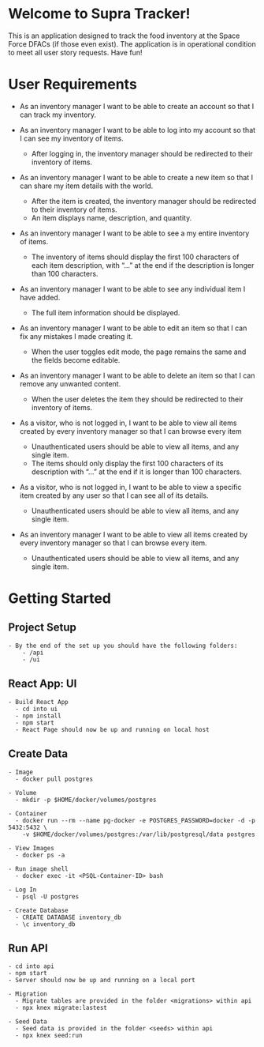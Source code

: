 # Welcome to Supra Tracker!
This is an application designed to track the food inventory at the Space Force DFACs (if those even exist).
The application is in operational condition to meet all user story requests.
Have fun!

# User Requirements
- As an inventory manager I want to be able to create an account so that I can track my inventory.

- As an inventory manager I want to be able to log into my account so that I can see my inventory of items.
    - After logging in, the inventory manager should be redirected to their inventory of items.

- As an inventory manager I want to be able to create a new item so that I can share my item details with the world.
    - After the item is created, the inventory manager should be redirected to their inventory of items.
    - An item displays name, description, and quantity.

- As an inventory manager I want to be able to see a my entire inventory of items.
    - The inventory of items should display the first 100 characters of each item description, with “...” at the end if the description is longer than 100 characters.

- As an inventory manager I want to be able to see any individual item I have added.
   - The full item information should be displayed.

- As an inventory manager I want to be able to edit an item so that I can fix any mistakes I made creating it.
    - When the user toggles edit mode, the page remains the same and the fields become editable.

- As an inventory manager I want to be able to delete an item so that I can remove any unwanted content.
    - When the user deletes the item they should be redirected to their inventory of items.

- As a visitor, who is not logged in, I want to be able to view all items created by every inventory manager so that I can browse every item
    - Unauthenticated users should be able to view all items, and any single item.
    - The items should only display the first 100 characters of its description with “...” at the end if it is longer than 100 characters.

- As a visitor, who is not logged in, I want to be able to view a specific item created by any user so that I can see all of its details.
    - Unauthenticated users should be able to view all items, and any single item.

- As an inventory manager I want to be able to view all items created by every inventory manager so that I can browse every item.
    - Unauthenticated users should be able to view all items, and any single item.


# Getting Started

  ## Project Setup
    - By the end of the set up you should have the following folders:
        - /api
        - /ui

  ## React App: UI
    - Build React App
      - cd into ui
      - npm install
      - npm start
      - React Page should now be up and running on local host

  ## Create Data
    - Image
      - docker pull postgres

    - Volume
      - mkdir -p $HOME/docker/volumes/postgres

    - Container
      - docker run --rm --name pg-docker -e POSTGRES_PASSWORD=docker -d -p 5432:5432 \
        -v $HOME/docker/volumes/postgres:/var/lib/postgresql/data postgres

    - View Images
      - docker ps -a

    - Run image shell
      - docker exec -it <PSQL-Container-ID> bash

    - Log In
      - psql -U postgres

    - Create Database
      - CREATE DATABASE inventory_db
      - \c inventory_db

  ## Run API
    - cd into api
    - npm start
    - Server should now be up and running on a local port

    - Migration
      - Migrate tables are provided in the folder <migrations> within api
      - npx knex migrate:lastest

    - Seed Data
      - Seed data is provided in the folder <seeds> within api
      - npx knex seed:run


